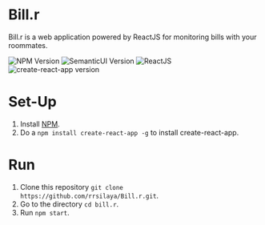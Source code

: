 # Bill.r
Bill.r is a web application powered by ReactJS for monitoring bills with your roommates.

![NPM Version](https://img.shields.io/npm/v/npm.svg)
![SemanticUI Version](https://img.shields.io/badge/semantic--ui-2.2.10-yellow.svg)
![ReactJS](https://img.shields.io/badge/dependency-reactjs-blue.svg)
![create-react-app version](https://img.shields.io/badge/create--react--app-1.3.0-green.svg)

# Set-Up
1. Install [NPM](https://www.npmjs.com/).
2. Do a `npm install create-react-app -g` to install create-react-app.

# Run
1. Clone this repository `git clone https://github.com/rrsilaya/Bill.r.git`.
2. Go to the directory `cd bill.r`.
3. Run `npm start`.